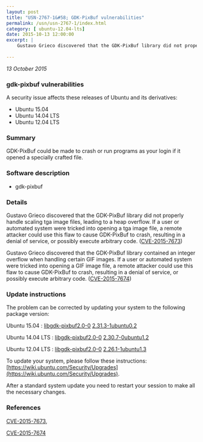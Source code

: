 ```yaml
---
layout: post
title: "USN-2767-1&#58; GDK-PixBuf vulnerabilities"
permalink: /usn/usn-2767-1/index.html
category: [ ubuntu-12.04-lts]
date: 2015-10-13 12:00:00
excerpt: |
    Gustavo Grieco discovered that the GDK-PixBuf library did not properly handle scaling tga image files, leading to a heap overflow. If a user or automated system were tricked into opening a tga image file, a remote attacker could use this flaw to cause GDK-PixBuf to crash, resulting in a denial of service, or possibly execute arbitrary code. ([CVE-2015-7673](http://people.ubuntu.com/~ubuntu-security/cve/CVE-2015-7673))
    
--- 
```

 
 

*13 October 2015*

### gdk-pixbuf vulnerabilities

A security issue affects these releases of Ubuntu and its derivatives:

* Ubuntu 15.04
* Ubuntu 14.04 LTS
* Ubuntu 12.04 LTS

### Summary

GDK-PixBuf could be made to crash or run programs as your login if it opened a specially crafted file.

### Software description

* gdk-pixbuf 

### Details

Gustavo Grieco discovered that the GDK-PixBuf library did not properly handle scaling tga image files, leading to a heap overflow. If a user or automated system were tricked into opening a tga image file, a remote attacker could use this flaw to cause GDK-PixBuf to crash, resulting in a denial of service, or possibly execute arbitrary code. ([CVE-2015-7673](http://people.ubuntu.com/~ubuntu-security/cve/CVE-2015-7673))

Gustavo Grieco discovered that the GDK-PixBuf library contained an integer overflow when handling certain GIF images. If a user or automated system were tricked into opening a GIF image file, a remote attacker could use this flaw to cause GDK-PixBuf to crash, resulting in a denial of service, or possibly execute arbitrary code. ([CVE-2015-7674](http://people.ubuntu.com/~ubuntu-security/cve/CVE-2015-7674)) 

### Update instructions

The problem can be corrected by updating your system to the following package version:

Ubuntu 15.04
 : [libgdk-pixbuf2.0-0](https://launchpad.net/ubuntu/+source/gdk-pixbuf) <span> [2.31.3-1ubuntu0.2](https://launchpad.net/ubuntu/+source/gdk-pixbuf/2.31.3-1ubuntu0.2) </span> 

Ubuntu 14.04 LTS
 : [libgdk-pixbuf2.0-0](https://launchpad.net/ubuntu/+source/gdk-pixbuf) <span> [2.30.7-0ubuntu1.2](https://launchpad.net/ubuntu/+source/gdk-pixbuf/2.30.7-0ubuntu1.2) </span> 

Ubuntu 12.04 LTS
 : [libgdk-pixbuf2.0-0](https://launchpad.net/ubuntu/+source/gdk-pixbuf) <span> [2.26.1-1ubuntu1.3](https://launchpad.net/ubuntu/+source/gdk-pixbuf/2.26.1-1ubuntu1.3) </span> 

To update your system, please follow these instructions: [https://wiki.ubuntu.com/Security/Upgrades](https://wiki.ubuntu.com/Security/Upgrades).

After a standard system update you need to restart your session to make all the necessary changes. 

### References

 
 [CVE-2015-7673](http://people.ubuntu.com/~ubuntu-security/cve/CVE-2015-7673), 

 [CVE-2015-7674](http://people.ubuntu.com/~ubuntu-security/cve/CVE-2015-7674)
 

